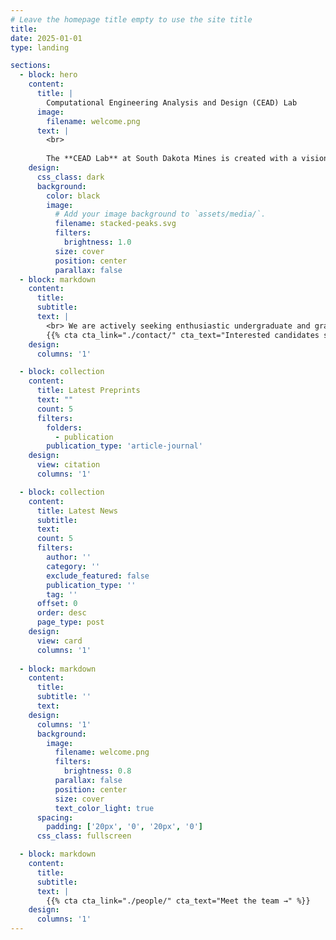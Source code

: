```yaml
---
# Leave the homepage title empty to use the site title
title:
date: 2025-01-01
type: landing

sections:
  - block: hero
    content:
      title: |
        Computational Engineering Analysis and Design (CEAD) Lab
      image:
        filename: welcome.png
      text: |
        <br>
        
        The **CEAD Lab** at South Dakota Mines is created with a vision to address challenging problems of modeling, analysis, and design in engineering fields, including fracture and failure in materials, functional soft materials, and granular materials.
    design:
      css_class: dark
      background:
        color: black
        image:
          # Add your image background to `assets/media/`.
          filename: stacked-peaks.svg
          filters:
            brightness: 1.0
          size: cover
          position: center
          parallax: false
  - block: markdown
    content:
      title:
      subtitle:
      text: |
        <br> We are actively seeking enthusiastic undergraduate and graduate students interested in computational mechanics and applying advanced numerical and machine learning-based methods to problems in fracture mechanics, functional soft materials, and granular materials.
        {{% cta cta_link="./contact/" cta_text="Interested candidates should email me here!" %}}
    design:
      columns: '1'

  - block: collection
    content:
      title: Latest Preprints
      text: ""
      count: 5
      filters:
        folders:
          - publication
        publication_type: 'article-journal'
    design:
      view: citation
      columns: '1'

  - block: collection
    content:
      title: Latest News
      subtitle:
      text:
      count: 5
      filters:
        author: ''
        category: ''
        exclude_featured: false
        publication_type: ''
        tag: ''
      offset: 0
      order: desc
      page_type: post
    design:
      view: card
      columns: '1'
  
  - block: markdown
    content:
      title:
      subtitle: ''
      text:
    design:
      columns: '1'
      background:
        image: 
          filename: welcome.png
          filters:
            brightness: 0.8
          parallax: false
          position: center
          size: cover
          text_color_light: true
      spacing:
        padding: ['20px', '0', '20px', '0']
      css_class: fullscreen

  - block: markdown
    content:
      title:
      subtitle:
      text: |
        {{% cta cta_link="./people/" cta_text="Meet the team →" %}}
    design:
      columns: '1'
---
```

